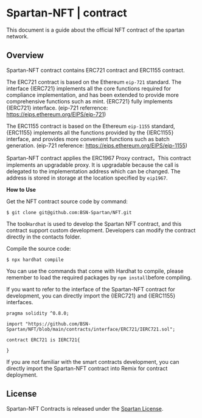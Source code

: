 # Spartan-NFT | contract

This document is a guide about the official NFT contract of the spartan network.

## Overview

Spartan-NFT contract contains ERC721 contract and ERC1155 contract.

The ERC721 contract is based on the Ethereum `eip-721` standard. The interface {IERC721} implements all the core functions required for compliance implementation, and has been extended to provide more comprehensive functions such as mint. {ERC721} fully implements {IERC721} interface. (eip-721 referrence: https://eips.ethereum.org/EIPS/eip-721)

The ERC1155 contract is based on the Ethereum `eip-1155` standard, {ERC1155} implements all the functions provided by the {IERC1155} interface, and provides more convenient functions such as batch generation. (eip-721 reference: https://eips.ethereum.org/EIPS/eip-1155)

Spartan-NFT contract applies the ERC1967 Proxy contract，This contract implements an upgradable proxy. It is upgradable because the call is delegated to the implementation address which can be changed. The address is stored in storage at the location specified by `eip1967`.

**How to Use**

Get the NFT contract source code by command:

```
$ git clone git@github.com:BSN-Spartan/NFT.git
```

The tool`Hardhat` is used to develop the Spartan NFT contract, and this contract support custom development. Developers can modify the contract directly in the contacts folder.



Compile the source code:

```
$ npx hardhat compile
```

You can use the commands that come with Hardhat to compile,  please remember to load the required packages by `npm install`before compiling.



If you want to refer to the interface of the Spartan-NFT contract for development, you can directly import the {IERC721} and {IERC1155} interfaces.

```solidity
pragma solidity ^0.8.0;

import "https://github.com/BSN-Spartan/NFT/blob/main/contracts/interface/ERC721/IERC721.sol";

contract ERC721 is IERC721{
    
}
```

If you are not familiar with the smart contracts development, you can directly import the Spartan-NFT contract into Remix for contract deployment.

## License

Spartan-NFT Contracts is released under the [Spartan License](https://github.com/BSN-Spartan/NFT/blob/main/LICENSE).

